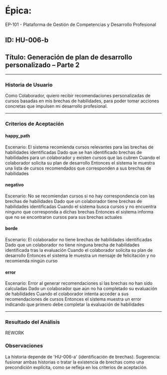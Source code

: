 # Épica: 
EP-101 - Plataforma de Gestión de Competencias y Desarrollo Profesional

## ID: HU-006-b  
## Título: Generación de plan de desarrollo personalizado – Parte 2

---

### Historia de Usuario

Como Colaborador, quiero recibir recomendaciones personalizadas de cursos basadas en mis brechas de habilidades, para poder tomar acciones concretas que impulsen mi desarrollo profesional.

---

### Criterios de Aceptación

#### happy_path
Escenario: El sistema recomienda cursos relevantes para las brechas de habilidades identificadas
Dado que se han identificado brechas de habilidades para un colaborador y existen cursos que las cubren
Cuando el colaborador solicita su plan de desarrollo
Entonces el sistema le muestra una lista de cursos recomendados que corresponden a sus brechas de habilidades

#### negativo
Escenario: No se recomiendan cursos si no hay correspondencia con las brechas de habilidades
Dado que un colaborador tiene brechas de habilidades identificadas
Cuando el sistema busca cursos y no encuentra ninguno que corresponda a dichas brechas
Entonces el sistema informa que no se encontraron cursos para sus brechas actuales

#### borde
Escenario: El colaborador no tiene brechas de habilidades identificadas
Dado que un colaborador no tiene ninguna brecha de habilidades identificada tras la evaluación
Cuando el colaborador solicita su plan de desarrollo
Entonces el sistema le muestra un mensaje de felicitación y no recomienda ningún curso

#### error
Escenario: Error al generar recomendaciones si las brechas no han sido calculadas
Dado un colaborador que aún no ha completado su evaluación de habilidades
Cuando el colaborador intenta acceder a sus recomendaciones de cursos
Entonces el sistema muestra un error indicando que primero debe completar la evaluación de habilidades

---

### Resultado del Análisis  
REWORK

### Observaciones
La historia depende de 'HU-006-a' (identificación de brechas). Sugerencia: fusionar ambas historias o tratar la existencia de brechas como una precondición explícita, como se refleja en los criterios de aceptación.